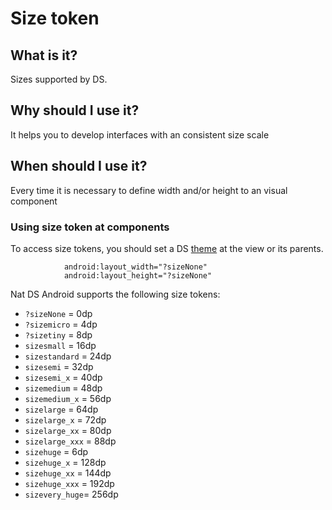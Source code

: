 # Size token

## What is it?
Sizes supported by DS.

## Why should I use it?
It helps you to develop interfaces with an consistent size scale

## When should I use it?
Every time it is necessary to define width and/or height to an visual component

### Using size token at components
To access size tokens, you should set a DS [theme](getting-started.md) at the view or its parents.

```android
            android:layout_width="?sizeNone"
            android:layout_height="?sizeNone"
```

Nat DS Android supports the following size tokens:

   - `?sizeNone` = 0dp
   - `?sizemicro` = 4dp
   - `?sizetiny` = 8dp
   - `sizesmall` = 16dp
   - `sizestandard` = 24dp
   - `sizesemi` = 32dp
   - `sizesemi_x` = 40dp
   - `sizemedium` = 48dp
   - `sizemedium_x` = 56dp
   - `sizelarge` = 64dp
   - `sizelarge_x` = 72dp
   - `sizelarge_xx` = 80dp
   - `sizelarge_xxx` = 88dp
   - `sizehuge` = 6dp
   - `sizehuge_x` = 128dp
   - `sizehuge_xx` = 144dp
   - `sizehuge_xxx` = 192dp
   - `sizevery_huge`= 256dp